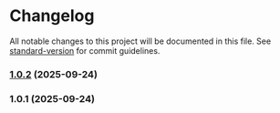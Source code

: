 # Changelog

All notable changes to this project will be documented in this file. See [standard-version](https://github.com/conventional-changelog/standard-version) for commit guidelines.

### [1.0.2](https://github.com/sumit783/trjara-backend/compare/v1.0.1...v1.0.2) (2025-09-24)

### 1.0.1 (2025-09-24)
